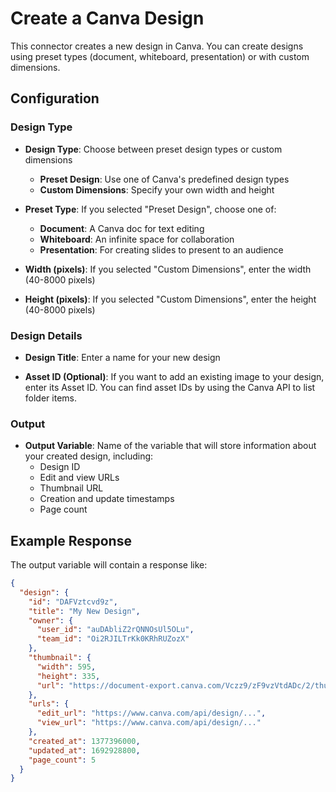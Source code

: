 # Create a Canva Design

This connector creates a new design in Canva. You can create designs using preset types (document, whiteboard, presentation) or with custom dimensions.

## Configuration

### Design Type
- **Design Type**: Choose between preset design types or custom dimensions
  - **Preset Design**: Use one of Canva's predefined design types
  - **Custom Dimensions**: Specify your own width and height

- **Preset Type**: If you selected "Preset Design", choose one of:
  - **Document**: A Canva doc for text editing
  - **Whiteboard**: An infinite space for collaboration
  - **Presentation**: For creating slides to present to an audience

- **Width (pixels)**: If you selected "Custom Dimensions", enter the width (40-8000 pixels)

- **Height (pixels)**: If you selected "Custom Dimensions", enter the height (40-8000 pixels)

### Design Details
- **Design Title**: Enter a name for your new design
  
- **Asset ID (Optional)**: If you want to add an existing image to your design, enter its Asset ID. You can find asset IDs by using the Canva API to list folder items.

### Output
- **Output Variable**: Name of the variable that will store information about your created design, including:
  - Design ID
  - Edit and view URLs
  - Thumbnail URL
  - Creation and update timestamps
  - Page count

## Example Response

The output variable will contain a response like:

```json
{
  "design": {
    "id": "DAFVztcvd9z",
    "title": "My New Design",
    "owner": {
      "user_id": "auDAbliZ2rQNNOsUl5OLu",
      "team_id": "Oi2RJILTrKk0KRhRUZozX"
    },
    "thumbnail": {
      "width": 595,
      "height": 335,
      "url": "https://document-export.canva.com/Vczz9/zF9vzVtdADc/2/thumbnail/0001.png?"
    },
    "urls": {
      "edit_url": "https://www.canva.com/api/design/...",
      "view_url": "https://www.canva.com/api/design/..."
    },
    "created_at": 1377396000,
    "updated_at": 1692928800,
    "page_count": 5
  }
}
```